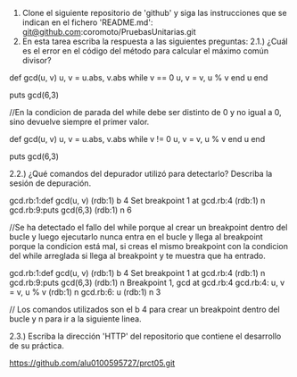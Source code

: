 1) Clone el siguiente repositorio de 'github' y siga las instrucciones que se indican en el fichero 'README.md':
git@github.com:coromoto/PruebasUnitarias.git
2) En esta tarea escriba la respuesta a las siguientes preguntas:
   2.1.) ¿Cuál es el error en el código del método para calcular el máximo común divisor?

def gcd(u, v)
  u, v = u.abs, v.abs
  while v == 0
    u, v = v, u % v
  end
  u
end

puts gcd(6,3)


//En la condicion de parada del while debe ser distinto de 0 y no igual a 0, sino devuelve siempre el primer valor.


def gcd(u, v)
  u, v = u.abs, v.abs
  while v != 0
    u, v = v, u % v
  end
  u
end

puts gcd(6,3)

   2.2.) ¿Qué comandos del depurador utilizó para detectarlo? Describa la sesión de depuración.

gcd.rb:1:def gcd(u, v)
(rdb:1) b 4
Set breakpoint 1 at gcd.rb:4
(rdb:1) n
gcd.rb:9:puts gcd(6,3)
(rdb:1) n
6

//Se ha detectado el fallo del while porque al crear un breakpoint dentro del bucle y luego ejecutarlo nunca entra en el bucle y llega al breakpoint porque la condicion está mal, si creas el mismo breakpoint con la condicion del while arreglada si llega al breakpoint y te muestra que ha entrado.

gcd.rb:1:def gcd(u, v)
(rdb:1) b 4
Set breakpoint 1 at gcd.rb:4
(rdb:1) n
gcd.rb:9:puts gcd(6,3)
(rdb:1) n
Breakpoint 1, gcd at gcd.rb:4
gcd.rb:4:    u, v = v, u % v
(rdb:1) n
gcd.rb:6:  u
(rdb:1) n
3


// Los comandos utilizados son el b 4 para crear un breakpoint dentro del bucle y n para ir a la siguiente linea.

   2.3.) Escriba la dirección 'HTTP' del repositorio que contiene el desarrollo de su práctica.

https://github.com/alu0100595727/prct05.git
